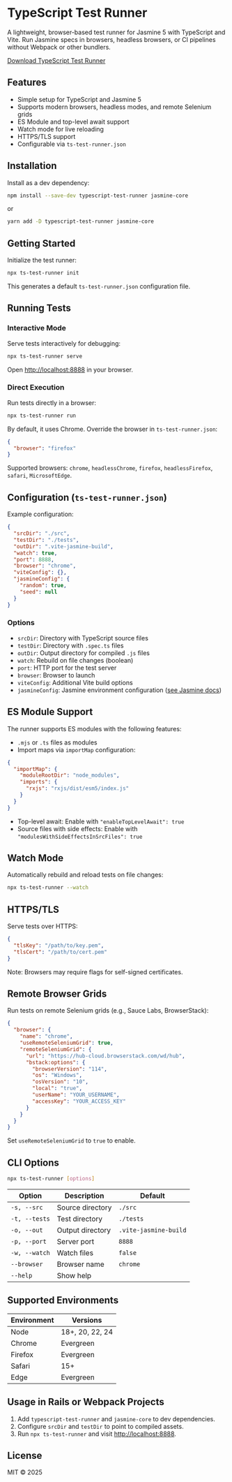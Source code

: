 # TypeScript Test Runner

A lightweight, browser-based test runner for Jasmine 5 with TypeScript and Vite. Run Jasmine specs in browsers, headless browsers, or CI pipelines without Webpack or other bundlers.

[Download TypeScript Test Runner](https://www.npmjs.com/package/@actioncrew/ts-test-runner)

## Features
- Simple setup for TypeScript and Jasmine 5
- Supports modern browsers, headless modes, and remote Selenium grids
- ES Module and top-level await support
- Watch mode for live reloading
- HTTPS/TLS support
- Configurable via `ts-test-runner.json`

## Installation

Install as a dev dependency:

```bash
npm install --save-dev typescript-test-runner jasmine-core
```

or

```bash
yarn add -D typescript-test-runner jasmine-core
```

## Getting Started

Initialize the test runner:

```bash
npx ts-test-runner init
```

This generates a default `ts-test-runner.json` configuration file.

## Running Tests

### Interactive Mode
Serve tests interactively for debugging:

```bash
npx ts-test-runner serve
```

Open [http://localhost:8888](http://localhost:8888) in your browser.

### Direct Execution
Run tests directly in a browser:

```bash
npx ts-test-runner run
```

By default, it uses Chrome. Override the browser in `ts-test-runner.json`:

```json
{
  "browser": "firefox"
}
```

Supported browsers: `chrome`, `headlessChrome`, `firefox`, `headlessFirefox`, `safari`, `MicrosoftEdge`.

## Configuration (`ts-test-runner.json`)

Example configuration:

```json
{
  "srcDir": "./src",
  "testDir": "./tests",
  "outDir": ".vite-jasmine-build",
  "watch": true,
  "port": 8888,
  "browser": "chrome",
  "viteConfig": {},
  "jasmineConfig": {
    "random": true,
    "seed": null
  }
}
```

### Options
- `srcDir`: Directory with TypeScript source files
- `testDir`: Directory with `.spec.ts` files
- `outDir`: Output directory for compiled `.js` files
- `watch`: Rebuild on file changes (boolean)
- `port`: HTTP port for the test server
- `browser`: Browser to launch
- `viteConfig`: Additional Vite build options
- `jasmineConfig`: Jasmine environment configuration ([see Jasmine docs](https://jasmine.github.io))

## ES Module Support

The runner supports ES modules with the following features:

- `.mjs` or `.ts` files as modules
- Import maps via `importMap` configuration:

```json
{
  "importMap": {
    "moduleRootDir": "node_modules",
    "imports": {
      "rxjs": "rxjs/dist/esm5/index.js"
    }
  }
}
```

- Top-level await: Enable with `"enableTopLevelAwait": true`
- Source files with side effects: Enable with `"modulesWithSideEffectsInSrcFiles": true`

## Watch Mode

Automatically rebuild and reload tests on file changes:

```bash
npx ts-test-runner --watch
```

## HTTPS/TLS

Serve tests over HTTPS:

```json
{
  "tlsKey": "/path/to/key.pem",
  "tlsCert": "/path/to/cert.pem"
}
```

Note: Browsers may require flags for self-signed certificates.

## Remote Browser Grids

Run tests on remote Selenium grids (e.g., Sauce Labs, BrowserStack):

```json
{
  "browser": {
    "name": "chrome",
    "useRemoteSeleniumGrid": true,
    "remoteSeleniumGrid": {
      "url": "https://hub-cloud.browserstack.com/wd/hub",
      "bstack:options": {
        "browserVersion": "114",
        "os": "Windows",
        "osVersion": "10",
        "local": "true",
        "userName": "YOUR_USERNAME",
        "accessKey": "YOUR_ACCESS_KEY"
      }
    }
  }
}
```

Set `useRemoteSeleniumGrid` to `true` to enable.

## CLI Options

```bash
npx ts-test-runner [options]
```

| Option       | Description                  | Default                  |
|--------------|------------------------------|--------------------------|
| `-s, --src`  | Source directory             | `./src`                  |
| `-t, --tests`| Test directory               | `./tests`                |
| `-o, --out`  | Output directory             | `.vite-jasmine-build`    |
| `-p, --port` | Server port                  | `8888`                   |
| `-w, --watch`| Watch files                  | `false`                  |
| `--browser`  | Browser name                 | `chrome`                 |
| `--help`     | Show help                    |                          |

## Supported Environments

| Environment | Versions        |
|-------------|-----------------|
| Node        | 18+, 20, 22, 24 |
| Chrome      | Evergreen       |
| Firefox     | Evergreen       |
| Safari      | 15+             |
| Edge        | Evergreen       |

## Usage in Rails or Webpack Projects

1. Add `typescript-test-runner` and `jasmine-core` to dev dependencies.
2. Configure `srcDir` and `testDir` to point to compiled assets.
3. Run `npx ts-test-runner` and visit [http://localhost:8888](http://localhost:8888).

## License

MIT © 2025